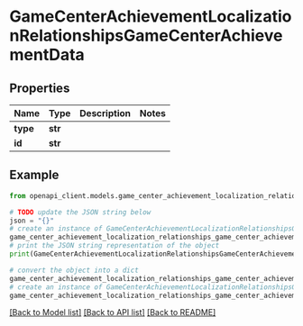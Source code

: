 # GameCenterAchievementLocalizationRelationshipsGameCenterAchievementData


## Properties

Name | Type | Description | Notes
------------ | ------------- | ------------- | -------------
**type** | **str** |  | 
**id** | **str** |  | 

## Example

```python
from openapi_client.models.game_center_achievement_localization_relationships_game_center_achievement_data import GameCenterAchievementLocalizationRelationshipsGameCenterAchievementData

# TODO update the JSON string below
json = "{}"
# create an instance of GameCenterAchievementLocalizationRelationshipsGameCenterAchievementData from a JSON string
game_center_achievement_localization_relationships_game_center_achievement_data_instance = GameCenterAchievementLocalizationRelationshipsGameCenterAchievementData.from_json(json)
# print the JSON string representation of the object
print(GameCenterAchievementLocalizationRelationshipsGameCenterAchievementData.to_json())

# convert the object into a dict
game_center_achievement_localization_relationships_game_center_achievement_data_dict = game_center_achievement_localization_relationships_game_center_achievement_data_instance.to_dict()
# create an instance of GameCenterAchievementLocalizationRelationshipsGameCenterAchievementData from a dict
game_center_achievement_localization_relationships_game_center_achievement_data_from_dict = GameCenterAchievementLocalizationRelationshipsGameCenterAchievementData.from_dict(game_center_achievement_localization_relationships_game_center_achievement_data_dict)
```
[[Back to Model list]](../README.md#documentation-for-models) [[Back to API list]](../README.md#documentation-for-api-endpoints) [[Back to README]](../README.md)



